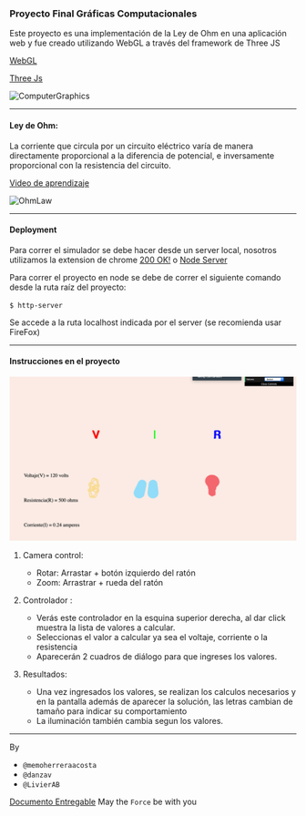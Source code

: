 ### Proyecto Final Gráficas Computacionales
Este proyecto es una implementación de la Ley de Ohm en una aplicación web y fue creado utilizando WebGL a través del framework de Three JS

[WebGL](https://get.webgl.org)

[Three Js](https://threejs.org)


![ComputerGraphics](https://www.insightsoftechnology.com/wp-content/uploads/2019/10/3D-Computer-Graphics-Used-in-Animation.png)


---
#### Ley de Ohm:
La corriente que circula por un circuito eléctrico varía de manera directamente proporcional a la diferencia de potencial, e inversamente proporcional con la resistencia del circuito.
 
 [Video de aprendizaje](https://www.youtube.com/watch?v=m7HY1Or01S0)

![OhmLaw](https://cdn.todamateria.com/imagenes/ley-de-ohm1-0-cke-edited-1.jpg)


---
#### Deployment

Para correr el simulador se debe hacer desde un server local, nosotros utilizamos la extension de chrome [200 OK!](https://chrome.google.com/webstore/detail/web-server-for-chrome/ofhbbkphhbklhfoeikjpcbhemlocgigb) o [Node Server](https://www.npmjs.com/package/http-server)

Para correr el proyecto en node se debe de correr el siguiente comando desde la ruta raíz del proyecto:

`$ http-server`


Se accede a la ruta localhost indicada por el server (se recomienda usar FireFox)

---
#### Instrucciones en el proyecto

![Proyecto](./files/imagen.png)

1) Camera control:

    * Rotar: Arrastar + botón izquierdo del ratón 
    * Zoom: Arrastrar + rueda del ratón
    
2) Controlador :
    * Verás este controlador en la esquina superior derecha, al dar click muestra la lista de valores a calcular.
    * Seleccionas el valor a calcular ya sea el voltaje, corriente o la resistencia
    * Aparecerán 2 cuadros de diálogo para que ingreses los valores.
    
3) Resultados:

   * Una vez ingresados los valores, se realizan los calculos necesarios y en la pantalla además de aparecer la solución, las letras cambian de tamaño para indicar su comportamiento
   * La iluminación también cambia segun los valores.



----
By

- `@memoherreraacosta`
- `@danzav`
- `@LivierAB`

[Documento Entregable](./files/entregable.pdf)
May the `Force` be with you
